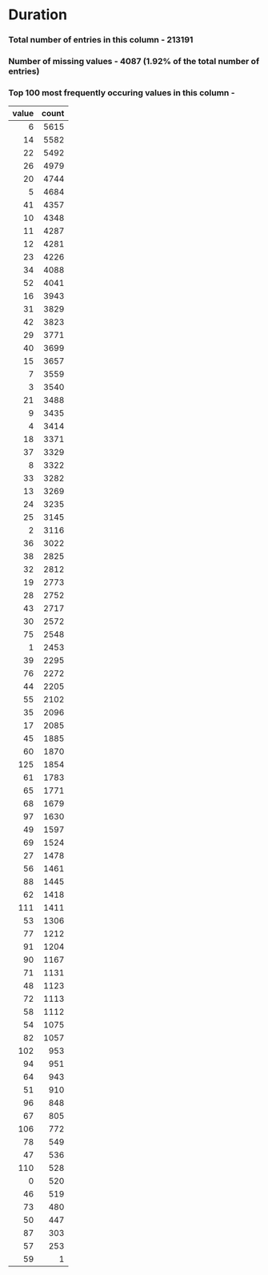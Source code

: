 
# Duration

### Total number of entries in this column - 213191

### Number of missing values - 4087 (1.92% of the total number of entries)

### Top 100 most frequently occuring values in this column -

|   value |   count |
|--------:|--------:|
|       6 |    5615 |
|      14 |    5582 |
|      22 |    5492 |
|      26 |    4979 |
|      20 |    4744 |
|       5 |    4684 |
|      41 |    4357 |
|      10 |    4348 |
|      11 |    4287 |
|      12 |    4281 |
|      23 |    4226 |
|      34 |    4088 |
|      52 |    4041 |
|      16 |    3943 |
|      31 |    3829 |
|      42 |    3823 |
|      29 |    3771 |
|      40 |    3699 |
|      15 |    3657 |
|       7 |    3559 |
|       3 |    3540 |
|      21 |    3488 |
|       9 |    3435 |
|       4 |    3414 |
|      18 |    3371 |
|      37 |    3329 |
|       8 |    3322 |
|      33 |    3282 |
|      13 |    3269 |
|      24 |    3235 |
|      25 |    3145 |
|       2 |    3116 |
|      36 |    3022 |
|      38 |    2825 |
|      32 |    2812 |
|      19 |    2773 |
|      28 |    2752 |
|      43 |    2717 |
|      30 |    2572 |
|      75 |    2548 |
|       1 |    2453 |
|      39 |    2295 |
|      76 |    2272 |
|      44 |    2205 |
|      55 |    2102 |
|      35 |    2096 |
|      17 |    2085 |
|      45 |    1885 |
|      60 |    1870 |
|     125 |    1854 |
|      61 |    1783 |
|      65 |    1771 |
|      68 |    1679 |
|      97 |    1630 |
|      49 |    1597 |
|      69 |    1524 |
|      27 |    1478 |
|      56 |    1461 |
|      88 |    1445 |
|      62 |    1418 |
|     111 |    1411 |
|      53 |    1306 |
|      77 |    1212 |
|      91 |    1204 |
|      90 |    1167 |
|      71 |    1131 |
|      48 |    1123 |
|      72 |    1113 |
|      58 |    1112 |
|      54 |    1075 |
|      82 |    1057 |
|     102 |     953 |
|      94 |     951 |
|      64 |     943 |
|      51 |     910 |
|      96 |     848 |
|      67 |     805 |
|     106 |     772 |
|      78 |     549 |
|      47 |     536 |
|     110 |     528 |
|       0 |     520 |
|      46 |     519 |
|      73 |     480 |
|      50 |     447 |
|      87 |     303 |
|      57 |     253 |
|      59 |       1 |
